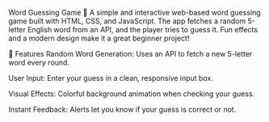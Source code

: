 Word Guessing Game 🎲
A simple and interactive web-based word guessing game built with HTML, CSS, and JavaScript. The app fetches a random 5-letter English word from an API, and the player tries to guess it. Fun effects and a modern design make it a great beginner project!

🚀 Features
Random Word Generation: Uses an API to fetch a new 5-letter word every round.

User Input: Enter your guess in a clean, responsive input box.

Visual Effects: Colorful background animation when checking your guess.

Instant Feedback: Alerts let you know if your guess is correct or not.

